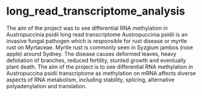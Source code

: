 # long_read_transcriptome_analysis
The aim of the project was to see differential RNA methylation in Austropuccinia psidii long read transcriptome
Austropuccinia psidii is an invasive fungal pathogen which is responsible for rust disease or myrtle rust on Myrtaceae. Myrtle rust is commonly seen in Syzgium jambos (rose apple) around Sydney. The disease causes deformed leaves, heavy defoliation of branches, reduced fertility, stunted growth and eventually plant death. The aim of the project is to see differential RNA methylation in Austropuccina psidii transcriptome as methylation on mRNA affects diverse aspects of RNA metabolism, including stability, splicing, alternative polyadenylation and translation. 

